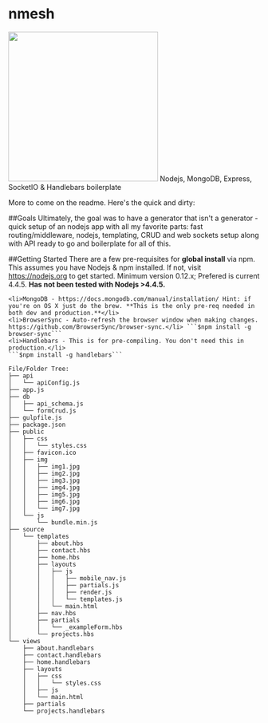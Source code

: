 # nmesh 

<img src="https://raw.githubusercontent.com/methodbox/nmesh/master/nmesh-small.png" width="300">
Nodejs, MongoDB, Express, SocketIO &amp; Handlebars boilerplate

More to come on the readme. Here's the quick and dirty:

##Goals
Ultimately, the goal was to have a generator that isn't a generator - quick setup of an nodejs app with all my favorite parts: fast routing/middleware, nodejs, templating, CRUD and web sockets setup along with API ready to go and boilerplate for all of this.

##Getting Started
There are a few pre-requisites for **global install** via npm. This assumes you have Nodejs & npm installed. If not, visit https://nodejs.org to get started. Minimum version 0.12.x; Prefered is current 4.4.5. **Has not been tested with Nodejs >4.4.5.**

	<li>MongoDB - https://docs.mongodb.com/manual/installation/ Hint: if you're on OS X just do the brew. **This is the only pre-req needed in both dev and production.**</li>
	<li>BrowserSync - Auto-refresh the browser window when making changes. https://github.com/BrowserSync/browser-sync.</li> ```$npm install -g browser-sync```
	<li>Handlebars - This is for pre-compiling. You don't need this in production.</li>
	```$npm install -g handlebars```


```
File/Folder Tree:
├── api
│   └── apiConfig.js
├── app.js
├── db
│   ├── api_schema.js
│   └── formCrud.js
├── gulpfile.js
├── package.json
├── public
│   ├── css
│   │   └── styles.css
│   ├── favicon.ico
│   ├── img
│   │   ├── img1.jpg
│   │   ├── img2.jpg
│   │   ├── img3.jpg
│   │   ├── img4.jpg
│   │   ├── img5.jpg
│   │   ├── img6.jpg
│   │   └── img7.jpg
│   └── js
│       └── bundle.min.js
├── source
│   └── templates
│       ├── about.hbs
│       ├── contact.hbs
│       ├── home.hbs
│       ├── layouts
│       │   ├── js
│       │   │   ├── mobile_nav.js
│       │   │   ├── partials.js
│       │   │   ├── render.js
│       │   │   └── templates.js
│       │   └── main.html
│       ├── nav.hbs
│       ├── partials
│       │   └── _exampleForm.hbs
│       └── projects.hbs
└── views
    ├── about.handlebars
    ├── contact.handlebars
    ├── home.handlebars
    ├── layouts
    │   ├── css
    │   │   └── styles.css
    │   ├── js
    │   └── main.html
    ├── partials
    └── projects.handlebars
  ```
